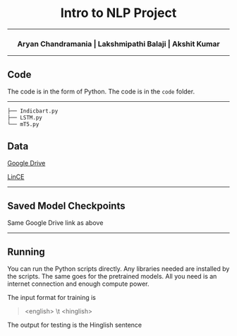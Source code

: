 # <center>Intro to NLP Project</center>

---

### <center>Aryan Chandramania | Lakshmipathi Balaji | Akshit Kumar </center>  

---

## Code
The code is in the form of Python. The code is in the `code` folder.

--- 
```bash
├── Indicbart.py
├── LSTM.py
└── mT5.py
```


## Data

[Google Drive](https://drive.google.com/drive/folders/1MdV-a3wRoyqK4UbZPgsg5GId9Wbhp3_t?usp=sharing) 

[LinCE](https://ritual.uh.edu/lince/datasets)

---

## Saved Model Checkpoints

Same Google Drive link as above

--- 

## Running

You can run the Python scripts directly. Any libraries needed are installed by the scripts. The same goes for the pretrained models. All you need is an internet connection and enough compute power. 

The input format for training is 
> <english\> \t <hinglish\>

The output for testing is the Hinglish sentence